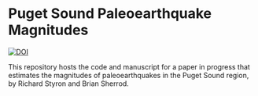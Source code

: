 Puget Sound Paleoearthquake Magnitudes
======================================


[![DOI](https://zenodo.org/badge/85948852.svg)](https://zenodo.org/badge/latestdoi/85948852)

This repository hosts the code and manuscript for a paper in progress that
estimates the magnitudes of paleoearthquakes in the Puget Sound region, by
Richard Styron and Brian Sherrod.
